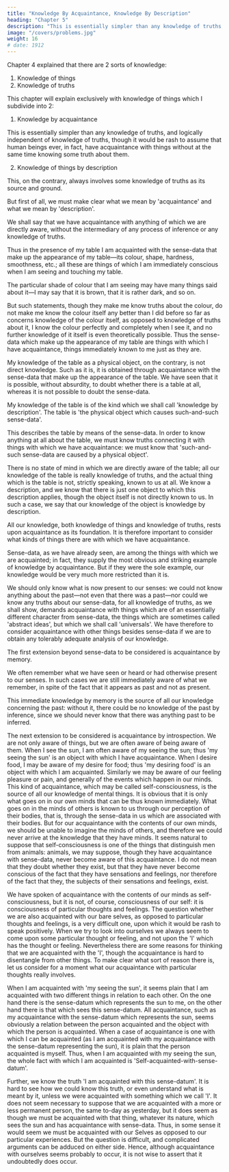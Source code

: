 ```yaml
---
title: "Knowledge By Acquaintance, Knowledge By Description"
heading: "Chapter 5"
description: "This is essentially simpler than any knowledge of truths, and logically independent of knowledge of truths, though it would be rash to assume that human beings ever"
image: "/covers/problems.jpg"
weight: 16
# date: 1912
---
```




Chapter 4 explained that there are 2 sorts of knowledge:

1. Knowledge of things
2. Knowledge of truths


This chapter will explain exclusively with knowledge of things which I subdivide into 2:

1. Knowledge by acquaintance

This is essentially simpler than any knowledge of truths, and logically independent of knowledge of truths, though it would be rash to assume that human beings ever, in fact, have acquaintance with things without at the same time knowing some truth about them. 

2. Knowledge of things by description

This, on the contrary, always involves some knowledge of truths as its source and ground. 

But first of all, we must make clear what we mean by 'acquaintance' and what we mean by 'description'.

We shall say that we have acquaintance with anything of which we are directly aware, without the intermediary of any process of inference or any knowledge of truths. 

Thus in the presence of my table I am acquainted with the sense-data that make up the appearance of my table—its colour, shape, hardness, smoothness, etc.; all these are things of which I am immediately conscious when I am seeing and touching my table. 

The particular shade of colour that I am seeing may have many things said about it—I may say that it is brown, that it is rather dark, and so on. 

But such statements, though they make me know truths about the colour, do not make me know the colour itself any better than I did before so far as concerns knowledge of the colour itself, as opposed to knowledge of truths about it, I know the colour perfectly and completely when I see it, and no further knowledge of it itself is even theoretically possible. Thus the sense-data which make up the appearance of my table are things with which I have acquaintance, things immediately known to me just as they are.

My knowledge of the table as a physical object, on the contrary, is not direct knowledge. Such as it is, it is obtained through acquaintance with the sense-data that make up the appearance of the table. We have seen that it is possible, without absurdity, to doubt whether there is a table at all, whereas it is not possible to doubt the sense-data. 

My knowledge of the table is of the kind which we shall call 'knowledge by description'. The table is 'the physical object which causes such-and-such sense-data'. 

This describes the table by means of the sense-data. In order to know anything at all about the table, we must know truths connecting it with things with which we have acquaintance: we must know that 'such-and-such sense-data are caused by a physical object'. 

There is no state of mind in which we are directly aware of the table; all our knowledge of the table is really knowledge of truths, and the actual thing which is the table is not, strictly speaking, known to us at all. We know a description, and we know that there is just one object to which this description applies, though the object itself is not directly known to us. In such a case, we say that our knowledge of the object is knowledge by description.

All our knowledge, both knowledge of things and knowledge of truths, rests upon acquaintance as its foundation. It is therefore important to consider what kinds of things there are with which we have acquaintance.

Sense-data, as we have already seen, are among the things with which we are acquainted; in fact, they supply the most obvious and striking example of knowledge by acquaintance. But if they were the sole example, our knowledge would be very much more restricted than it is.

We should only know what is now present to our senses: we could not know anything about the past—not even that there was a past—nor could we know any truths about our sense-data, for all knowledge of truths, as we shall show, demands acquaintance with things which are of an essentially different character from sense-data, the things which are sometimes called 'abstract ideas', but which we shall call 'universals'. We have therefore to consider acquaintance with other things besides sense-data if we are to obtain any tolerably adequate analysis of our knowledge.

The first extension beyond sense-data to be considered is acquaintance by memory.

We often remember what we have seen or heard or had otherwise present to our senses. In such cases we are still immediately aware of what we remember, in spite of the fact that it appears as past and not as present. 

This immediate knowledge by memory is the source of all our knowledge concerning the past: without it, there could be no knowledge of the past by inference, since we should never know that there was anything past to be inferred.

The next extension to be considered is acquaintance by introspection. We are not only aware of things, but we are often aware of being aware of them. When I see the sun, I am often aware of my seeing the sun; thus 'my seeing the sun' is an object with which I have acquaintance. When I desire food, I may be aware of my desire for food; thus 'my desiring food' is an object with which I am acquainted. Similarly we may be aware of our feeling pleasure or pain, and generally of the events which happen in our minds. This kind of acquaintance, which may be called self-consciousness, is the source of all our knowledge of mental things. It is obvious that it is only what goes on in our own minds that can be thus known immediately. What goes on in the minds of others is known to us through our perception of their bodies, that is, through the sense-data in us which are associated with their bodies. But for our acquaintance with the contents of our own minds, we should be unable to imagine the minds of others, and therefore we could never arrive at the knowledge that they have minds. It seems natural to suppose that self-consciousness is one of the things that distinguish men from animals: animals, we may suppose, though they have acquaintance with sense-data, never become aware of this acquaintance. I do not mean that they doubt whether they exist, but that they have never become conscious of the fact that they have sensations and feelings, nor therefore of the fact that they, the subjects of their sensations and feelings, exist.

We have spoken of acquaintance with the contents of our minds as self-consciousness, but it is not, of course, consciousness of our self: it is consciousness of particular thoughts and feelings. The question whether we are also acquainted with our bare selves, as opposed to particular thoughts and feelings, is a very difficult one, upon which it would be rash to speak positively. When we try to look into ourselves we always seem to come upon some particular thought or feeling, and not upon the 'I' which has the thought or feeling. Nevertheless there are some reasons for thinking that we are acquainted with the 'I', though the acquaintance is hard to disentangle from other things. To make clear what sort of reason there is, let us consider for a moment what our acquaintance with particular thoughts really involves.

When I am acquainted with 'my seeing the sun', it seems plain that I am acquainted with two different things in relation to each other. On the one hand there is the sense-datum which represents the sun to me, on the other hand there is that which sees this sense-datum. All acquaintance, such as my acquaintance with the sense-datum which represents the sun, seems obviously a relation between the person acquainted and the object with which the person is acquainted. When a case of acquaintance is one with which I can be acquainted (as I am acquainted with my acquaintance with the sense-datum representing the sun), it is plain that the person acquainted is myself. Thus, when I am acquainted with my seeing the sun, the whole fact with which I am acquainted is 'Self-acquainted-with-sense-datum'.

Further, we know the truth 'I am acquainted with this sense-datum'. It is hard to see how we could know this truth, or even understand what is meant by it, unless we were acquainted with something which we call 'I'. It does not seem necessary to suppose that we are acquainted with a more or less permanent person, the same to-day as yesterday, but it does seem as though we must be acquainted with that thing, whatever its nature, which sees the sun and has acquaintance with sense-data. Thus, in some sense it would seem we must be acquainted with our Selves as opposed to our particular experiences. But the question is difficult, and complicated arguments can be adduced on either side. Hence, although acquaintance with ourselves seems probably to occur, it is not wise to assert that it undoubtedly does occur.
